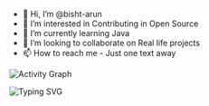 - 👋 Hi, I’m @bisht-arun
- 👀 I’m interested in Contributing in Open Source
- 🌱 I’m currently learning Java
- 💞️ I’m looking to collaborate on Real life projects
- 📫 How to reach me - Just one text away

![Activity Graph](https://activity-graph.herokuapp.com/graph?username=bisht-arun&theme=react-dark)

![Typing SVG](https://readme-typing-svg.herokuapp.com?font=Calibri&size=30&color=68F72F&duration=3000&center=true&width=446&lines=My+Name+is+Arun+Singh)



<!---
bisht-arun/bisht-arun is a ✨ special ✨ repository because its `README.md` (this file) appears on your GitHub profile.
You can click the Preview link to take a look at your changes.
--->
